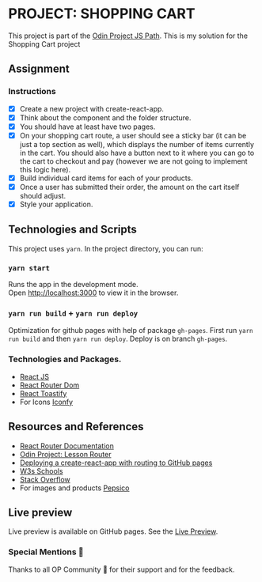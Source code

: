# PROJECT: SHOPPING CART

This project is part of the [Odin Project JS Path](https://www.theodinproject.com/courses/javascript). This is my solution for the Shopping Cart project

## Assignment

### Instructions

- [x] Create a new project with create-react-app.
- [x] Think about the component and the folder structure.
- [x] You should have at least have two pages.
- [x] On your shopping cart route, a user should see a sticky bar (it can be just a top section as well), which displays the number of items currently in the cart. You should also have a button next to it where you can go to the cart to checkout and pay (however we are not going to implement this logic here).
- [x] Build individual card items for each of your products.
- [x] Once a user has submitted their order, the amount on the cart itself should adjust.
- [x] Style your application.

## Technologies and Scripts

This project uses `yarn`. In the project directory, you can run:

### `yarn start`

Runs the app in the development mode.\
Open [http://localhost:3000](http://localhost:3000) to view it in the browser.

### `yarn run build` + `yarn run deploy`

Optimization for github pages with help of package `gh-pages`. 
First run `yarn run build` and then `yarn run deploy`. Deploy is on branch `gh-pages`.

### Technologies and Packages.


* [React JS](https://reactjs.org/)
* [React Router Dom](https://reactrouter.com/web/guides/quick-start)
* [React Toastify](https://www.npmjs.com/package/react-toastify)
* For Icons [Iconfy](https://iconify.design/)

## Resources and References

* [React Router Documentation](https://reactrouter.com/web/guides/quick-start)
* [Odin Project: Lesson Router](https://www.theodinproject.com/courses/javascript/lessons/router)
* [Deploying a create-react-app with routing to GitHub pages](https://medium.com/@bennirus/deploying-a-create-react-app-with-routing-to-github-pages-f386b6ce84c2)
* [W3s Schools](https://www.w3schools.com/css/)
* [Stack Overflow](https://stackoverflow.com/)
* For images and products [Pepsico](https://www.pepsico.com/)

## Live preview

Live preview is available on GitHub pages. See the [Live Preview](https://vicc30.github.io/shopping-cart/).

### Special Mentions :clap:

Thanks to all OP Community :partying_face: for their support and for the feedback.
